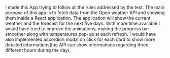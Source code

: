 
I made this App trying to follow all the rules addressed by the test. The main purpose of this app is to fetch data from the Open weather API and showing them inside a React application. The application will show the current weather and the forecast for the next five days. With more time available I would have tried to improve the animations, making the progress bar smoother along with temperatures pop-up at each refresh. I would have also implemented accordion modal on click for each card to show more detailed informations(the API can show informations regarding three different hours during the day). 

